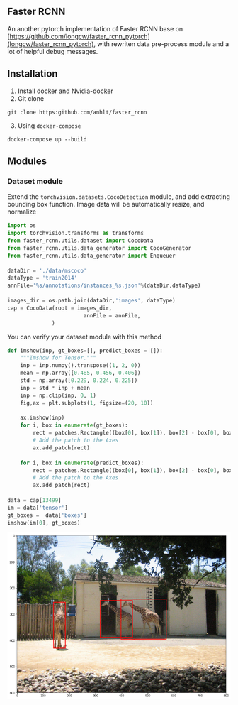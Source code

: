 ## Faster RCNN

An another pytorch implementation of Faster RCNN base on [https://github.com/longcw/faster_rcnn_pytorch](longcw/faster_rcnn_pytorch), with rewriten data pre-process module and a lot of helpful debug messages.


## Installation

1. Install docker and Nvidia-docker
2. Git clone

```
git clone https:github.com/anhlt/faster_rcnn
```    

3. Using `docker-compose`
```
docker-compose up --build
```    
    
## Modules

### Dataset module

Extend the `torchvision.datasets.CocoDetection` module, and add extracting bounding box function. Image data will be automatically resize, and normalize

```python
import os
import torchvision.transforms as transforms
from faster_rcnn.utils.dataset import CocoData
from faster_rcnn.utils.data_generator import CocoGenerator
from faster_rcnn.utils.data_generator import Enqueuer

dataDir = './data/mscoco'
dataType = 'train2014'
annFile='%s/annotations/instances_%s.json'%(dataDir,dataType)

images_dir = os.path.join(dataDir,'images', dataType)
cap = CocoData(root = images_dir,
                        annFile = annFile,
              )
```
You can verify your dataset module with this method
```python               
def imshow(inp, gt_boxes=[], predict_boxes = []):
    """Imshow for Tensor."""
    inp = inp.numpy().transpose((1, 2, 0))
    mean = np.array([0.485, 0.456, 0.406])
    std = np.array([0.229, 0.224, 0.225])
    inp = std * inp + mean
    inp = np.clip(inp, 0, 1)
    fig,ax = plt.subplots(1, figsize=(20, 10))

    ax.imshow(inp)
    for i, box in enumerate(gt_boxes):
        rect = patches.Rectangle((box[0], box[1]), box[2] - box[0], box[3] - box[1]  ,linewidth=2,edgecolor='r',facecolor='none')
        # Add the patch to the Axes
        ax.add_patch(rect)
        
    for i, box in enumerate(predict_boxes):
        rect = patches.Rectangle((box[0], box[1]), box[2] - box[0], box[3] - box[1]  ,linewidth=1,edgecolor='g',facecolor='none')
        # Add the patch to the Axes
        ax.add_patch(rect)

data = cap[13499]
im = data['tensor']
gt_boxes =  data['boxes']
imshow(im[0], gt_boxes)
```

![image](https://raw.githubusercontent.com/anhlt/faster_rcnn/master/docs/images/image1.png)
